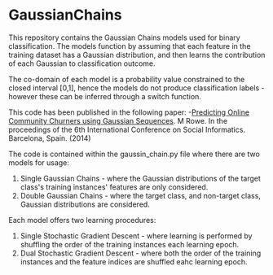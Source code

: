 # GaussianChains

This repository contains the Gaussian Chains models used for binary classification. The models function by assuming that each feature in the training dataset has a Gaussian distribution, and then learns the contribution of each Gaussian to classification outcome.

The co-domain of each model is a probability value constrained to the closed interval [0,1], hence the models do not produce classification labels - however these can be inferred through a switch function.

This code has been published in the following paper:
-[Predicting Online Community Churners using Gaussian Sequences](http://www.lancaster.ac.uk/staff/rowem/files/mrowe-socinfo2014.pdf). M Rowe. In the proceedings of the 6th International Conference on Social Informatics. Barcelona, Spain. (2014)

The code is contained within the gaussin_chain.py file where there are two models for usage:
1. Single Gaussian Chains - where the Gaussian distributions of the target class's training instances' features are only considered.
2. Double Gaussian Chains - where the target class, and non-target class, Gaussian distributions are considered.

Each model offers two learning procedures:
1. Single Stochastic Gradient Descent - where learning is performed by shuffling the order of the training instances each learning epoch.
2. Dual Stochastic Gradient Descent - where both the order of the training instances and the feature indices are shuffled eahc learning epoch.